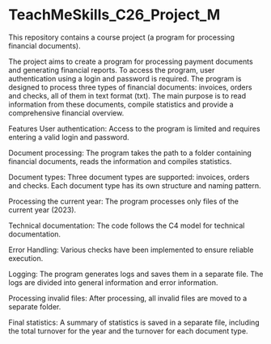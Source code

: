 # TeachMeSkills_C26_Project_M

This repository contains a course project (a program for processing financial documents).

The project aims to create a program for processing payment documents and generating financial reports. 
To access the program, user authentication using a login and password is required. 
The program is designed to process three types of financial documents: invoices, orders and checks, all of them in text format (txt). 
The main purpose is to read information from these documents, compile statistics and provide a comprehensive financial overview.

Features User authentication: 
Access to the program is limited and requires entering a valid login and password. 

Document processing: 
The program takes the path to a folder containing financial documents, reads the information and compiles statistics. 

Document types: 
Three document types are supported: 
invoices, orders and checks. 
Each document type has its own structure and naming pattern.

Processing the current year: 
The program processes only files of the current year (2023). 

Technical documentation: 
The code follows the C4 model for technical documentation. 

Error Handling: 
Various checks have been implemented to ensure reliable execution. 

Logging: 
The program generates logs and saves them in a separate file. 
The logs are divided into general information and error information. 

Processing invalid files: 
After processing, all invalid files are moved to a separate folder. 

Final statistics: 
A summary of statistics is saved in a separate file, including the total turnover for the year and the turnover for each document type.

